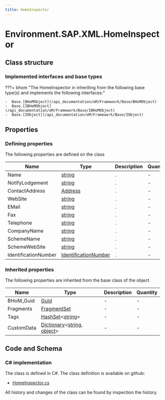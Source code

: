```yaml
---
title: HomeInspector
---
```


# Environment.SAP.XML.HomeInspector



## Class structure

### Implemented interfaces and base types

???+ bhom "The HomeInspector in inheriting from the following base type(s) and implements the following interfaces:"

    -  Base.[BHoMObject](/api_documentation/oM/Framework/Base/BHoMObject)
    -  Base.[IBHoMObject](/api_documentation/oM/Framework/Base/IBHoMObject)
    -  Base.[IObject](/api_documentation/oM/Framework/Base/IObject)


## Properties



### Defining properties

The following properties are defined on the class

| Name             | Type             | Description      | Quantity         |
|------------------|------------------|------------------|------------------|
| Name | [string](https://learn.microsoft.com/en-us/dotnet/api/System.String?view=netstandard-2.0) | . | - |
| NotifyLodgement | [string](https://learn.microsoft.com/en-us/dotnet/api/System.String?view=netstandard-2.0) | . | - |
| ContactAddress | [Address](/api_documentation/oM/Adapter/Environment/SAP/XML/Address) | . | - |
| WebSite | [string](https://learn.microsoft.com/en-us/dotnet/api/System.String?view=netstandard-2.0) | . | - |
| EMail | [string](https://learn.microsoft.com/en-us/dotnet/api/System.String?view=netstandard-2.0) | . | - |
| Fax | [string](https://learn.microsoft.com/en-us/dotnet/api/System.String?view=netstandard-2.0) | . | - |
| Telephone | [string](https://learn.microsoft.com/en-us/dotnet/api/System.String?view=netstandard-2.0) | . | - |
| CompanyName | [string](https://learn.microsoft.com/en-us/dotnet/api/System.String?view=netstandard-2.0) | . | - |
| SchemeName | [string](https://learn.microsoft.com/en-us/dotnet/api/System.String?view=netstandard-2.0) | . | - |
| SchemeWebSite | [string](https://learn.microsoft.com/en-us/dotnet/api/System.String?view=netstandard-2.0) | . | - |
| IdentificationNumber | [IdentificationNumber](/api_documentation/oM/Adapter/Environment/SAP/XML/IdentificationNumber) | . | - |


### Inherited properties
The following properties are inherited from the base class of the object

| Name             | Type             | Description      | Quantity         |
|------------------|------------------|------------------|------------------|
| BHoM_Guid | [Guid](https://learn.microsoft.com/en-us/dotnet/api/System.Guid?view=netstandard-2.0) | - | - |
| Fragments | [FragmentSet](/api_documentation/oM/Framework/Base/FragmentSet) | - | - |
| Tags | [HashSet](https://learn.microsoft.com/en-us/dotnet/api/System.Collections.Generic.HashSet-1?view=netstandard-2.0)&lt;[string](https://learn.microsoft.com/en-us/dotnet/api/System.String?view=netstandard-2.0)&gt; | - | - |
| CustomData | [Dictionary](https://learn.microsoft.com/en-us/dotnet/api/System.Collections.Generic.Dictionary-2?view=netstandard-2.0)&lt;[string](https://learn.microsoft.com/en-us/dotnet/api/System.String?view=netstandard-2.0), [object](https://learn.microsoft.com/en-us/dotnet/api/System.Object?view=netstandard-2.0)&gt; | - | - |


## Code and Schema

### C# implementation

The class is defined in C#. The class definition is available on github:

- [HomeInspector.cs](https://github.com/BHoM/SAP_Toolkit/blob/develop/SAP_oM/XML/HomeInspector.cs)

All history and changes of the class can be found by inspection the history.
